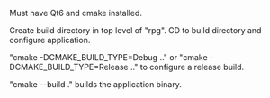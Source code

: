 Must have Qt6 and cmake installed.

Create build directory in top level of "rpg".
CD to build directory and configure application.

"cmake -DCMAKE_BUILD_TYPE=Debug .." or
"cmake -DCMAKE_BUILD_TYPE=Release .." to configure a release build.

"cmake --build ." builds the application binary.
